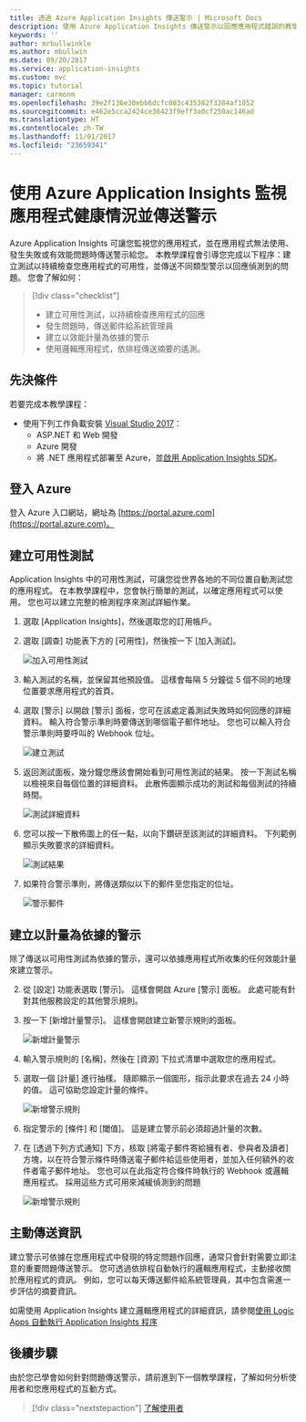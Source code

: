 ```yaml
---
title: 透過 Azure Application Insights 傳送警示 | Microsoft Docs
description: 使用 Azure Application Insights 傳送警示以回應應用程式錯誤的教學課程。
keywords: ''
author: mrbullwinkle
ms.author: mbullwin
ms.date: 09/20/2017
ms.service: application-insights
ms.custom: mvc
ms.topic: tutorial
manager: carmonm
ms.openlocfilehash: 39e2f136e30ebb6dcfc003c435382f3384af1052
ms.sourcegitcommit: e462e5cca2424ce36423f9eff3a0cf250ac146ad
ms.translationtype: HT
ms.contentlocale: zh-TW
ms.lasthandoff: 11/01/2017
ms.locfileid: "23659341"
---
```

# <a name="monitor-and-alert-on-application-health-with-azure-application-insights"></a>使用 Azure Application Insights 監視應用程式健康情況並傳送警示

Azure Application Insights 可讓您監視您的應用程式，並在應用程式無法使用、發生失敗或有效能問題時傳送警示給您。  本教學課程會引導您完成以下程序：建立測試以持續檢查您應用程式的可用性，並傳送不同類型警示以回應偵測到的問題。  您會了解如何：

> [!div class="checklist"]
> * 建立可用性測試，以持續檢查應用程式的回應
> * 發生問題時，傳送郵件給系統管理員
> * 建立以效能計量為依據的警示 
> * 使用邏輯應用程式，依排程傳送摘要的遙測。


## <a name="prerequisites"></a>先決條件

若要完成本教學課程：

- 使用下列工作負載安裝 [Visual Studio 2017](https://www.visualstudio.com/downloads/)：
    - ASP.NET 和 Web 開發
    - Azure 開發
    - 將 .NET 應用程式部署至 Azure，並[啟用 Application Insights SDK](app-insights-asp-net.md)。 


## <a name="log-in-to-azure"></a>登入 Azure
登入 Azure 入口網站，網址為 [https://portal.azure.com](https://portal.azure.com)。

## <a name="create-availability-test"></a>建立可用性測試
Application Insights 中的可用性測試，可讓您從世界各地的不同位置自動測試您的應用程式。   在本教學課程中，您會執行簡單的測試，以確定應用程式可以使用。  您也可以建立完整的檢測程序來測試詳細作業。 

1. 選取 [Application Insights]，然後選取您的訂用帳戶。  
1. 選取 [調查] 功能表下方的 [可用性]，然後按一下 [加入測試]。
 
    ![加入可用性測試](media/app-insights-tutorial-alert/add-test.png)

2. 輸入測試的名稱，並保留其他預設值。  這樣會每隔 5 分鐘從 5 個不同的地理位置要求應用程式的首頁。 
3. 選取 [警示] 以開啟 [警示] 面板，您可在該處定義測試失敗時如何回應的詳細資料。 輸入符合警示準則時要傳送到哪個電子郵件地址。  您也可以輸入符合警示準則時要呼叫的 Webhook 位址。

    ![建立測試](media/app-insights-tutorial-alert/create-test.png)
 
4. 返回測試面板，幾分鐘您應該會開始看到可用性測試的結果。  按一下測試名稱以檢視來自每個位置的詳細資料。  此散佈圖顯示成功的測試和每個測試的持續時間。

    ![測試詳細資料](media/app-insights-tutorial-alert/test-details.png)

5.  您可以按一下散佈圖上的任一點，以向下鑽研至該測試的詳細資料。  下列範例顯示失敗要求的詳細資料。

    ![測試結果](media/app-insights-tutorial-alert/test-result.png)
  
6. 如果符合警示準則，將傳送類似以下的郵件至您指定的位址。

    ![警示郵件](media/app-insights-tutorial-alert/alert-mail.png)


## <a name="create-an-alert-from-metrics"></a>建立以計量為依據的警示
除了傳送以可用性測試為依據的警示，還可以依據應用程式所收集的任何效能計量來建立警示。

2. 從 [設定] 功能表選取 [警示]。  這樣會開啟 Azure [警示] 面板。  此處可能有針對其他服務設定的其他警示規則。
3. 按一下 [新增計量警示]。  這樣會開啟建立新警示規則的面板。

    ![新增計量警示](media/app-insights-tutorial-alert/add-metric-alert.png)

4. 輸入警示規則的 [名稱]，然後在 [資源] 下拉式清單中選取您的應用程式。
5. 選取一個 [計量] 進行抽樣。  隨即顯示一個圖形，指示此要求在過去 24 小時的值。  這可協助您設定計量的條件。

    ![新增警示規則](media/app-insights-tutorial-alert/add-alert-01.png)

6. 指定警示的 [條件] 和 [閾值]。 這是建立警示前必須超過計量的次數。 
6. 在 [透過下列方式通知] 下方，核取 [將電子郵件寄給擁有者、參與者及讀者] 方塊，以在符合警示條件時傳送電子郵件給這些使用者，並加入任何額外的收件者電子郵件地址。  您也可以在此指定符合條件時執行的 Webhook 或邏輯應用程式。  採用這些方式可用來減緩偵測到的問題 

    ![新增警示規則](media/app-insights-tutorial-alert/add-alert-02.png)


## <a name="proactively-send-information"></a>主動傳送資訊
建立警示可依據在您應用程式中發現的特定問題作回應，通常只會針對需要立即注意的重要問題傳送警示。  您可透過依排程自動執行的邏輯應用程式，主動接收關於應用程式的資訊。  例如，您可以每天傳送郵件給系統管理員，其中包含需進一步評估的摘要資訊。

如需使用 Application Insights 建立邏輯應用程式的詳細資訊，請參閱[使用 Logic Apps 自動執行 Application Insights 程序](automate-with-logic-apps.md)

## <a name="next-steps"></a>後續步驟
由於您已學會如何針對問題傳送警示，請前進到下一個教學課程，了解如何分析使用者和您應用程式的互動方式。

> [!div class="nextstepaction"]
> [了解使用者](app-insights-tutorial-users.md)